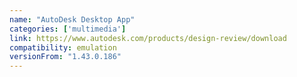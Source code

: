 ```yaml
---
name: "AutoDesk Desktop App"
categories: ['multimedia']
link: https://www.autodesk.com/products/design-review/download
compatibility: emulation
versionFrom: "1.43.0.186"
---
```


